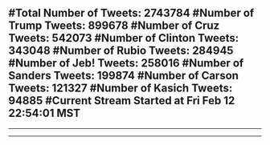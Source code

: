 #Total Number of Tweets: 2743784 
#Number of Trump Tweets: 899678
#Number of Cruz Tweets: 542073
#Number of Clinton Tweets: 343048
#Number of Rubio Tweets: 284945
#Number of Jeb! Tweets: 258016
#Number of Sanders Tweets: 199874
#Number of Carson Tweets: 121327
#Number of Kasich Tweets: 94885
#Current Stream Started at Fri Feb 12 22:54:01 MST
---
---
---
